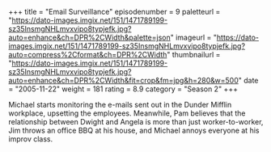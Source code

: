 +++
title = "Email Surveillance"
episodenumber = 9
paletteurl = "https://dato-images.imgix.net/151/1471789199-sz35InsmgNHLmvxvipo8typjefk.jpg?auto=enhance&ch=DPR%2CWidth&palette=json"
imageurl = "https://dato-images.imgix.net/151/1471789199-sz35InsmgNHLmvxvipo8typjefk.jpg?auto=compress%2Cformat&ch=DPR%2CWidth"
thumbnailurl = "https://dato-images.imgix.net/151/1471789199-sz35InsmgNHLmvxvipo8typjefk.jpg?auto=enhance&ch=DPR%2CWidth&fit=crop&fm=jpg&h=280&w=500"
date = "2005-11-22"
weight = 181
rating = 8.9
category = "Season 2"
+++

Michael starts monitoring the e-mails sent out in the Dunder Mifflin workplace, upsetting the employees. Meanwhile, Pam believes that the relationship between Dwight and Angela is more than just worker-to-worker, Jim throws an office BBQ at his house, and Michael annoys everyone at his improv class.